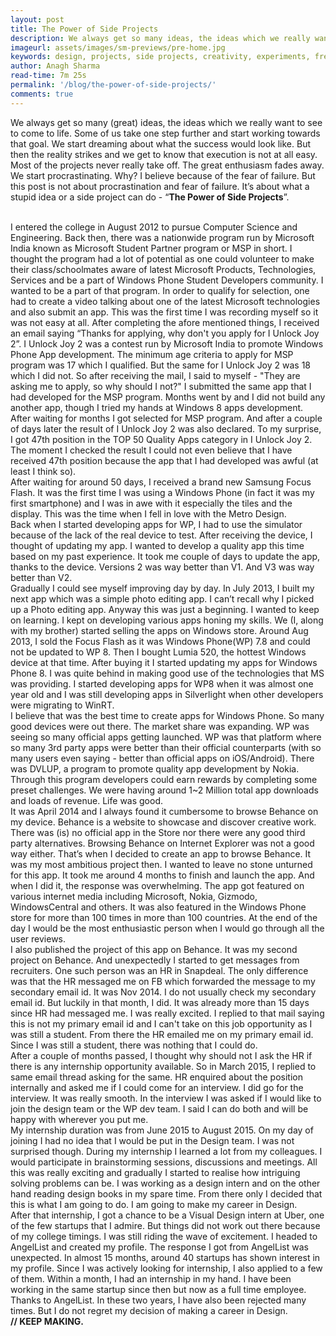 ```yaml
---
layout: post
title: The Power of Side Projects
description: We always get so many ideas, the ideas which we really want to see to come to life. Some of us take one step further and start working towards that goal. Some of us procrastinate. Most of the projects never really take off as we don't have the slightest idea of how impactful a stupid idea or side project can be. Find out more in the article.
imageurl: assets/images/sm-previews/pre-home.jpg
keywords: design, projects, side projects, creativity, experiments, free
author: Anagh Sharma
read-time: 7m 25s
permalink: '/blog/the-power-of-side-projects/'
comments: true
---
```


We always get so many (great) ideas, the ideas which we really want to see to come to life. Some of us take one step further and start working towards that goal. We start dreaming about what the success would look like. But then the reality strikes and we get to know that execution is not at all easy. Most of the projects never really take off. The great enthusiasm fades away. We start procrastinating. Why? I believe because of the fear of failure. But this post is not about procrastination and fear of failure. It’s about what a stupid idea or a side project can do - “**The Power of Side Projects**”.

<br/>
I entered the college in August 2012 to pursue Computer Science and Engineering. Back then, there was a nationwide program run by Microsoft India known as Microsoft Student Partner program or MSP in short. I thought the program had a lot of potential as one could volunteer to make their class/schoolmates aware of latest Microsoft Products, Technologies, Services and be a part of Windows Phone Student Developers community. I wanted to be a part of that program. In order to qualify for selection, one had to create a video talking about one of the latest Microsoft technologies and also submit an app. This was the first time I was recording myself so it was not easy at all. After completing the afore mentioned things, I received an email saying “Thanks for applying, why don't you apply for I Unlock Joy 2”. I Unlock Joy 2 was a contest run by Microsoft India to promote Windows Phone App development. The minimum age criteria to apply for MSP program was 17 which I qualified. But the same for I Unlock Joy 2 was 18 which I did not. So after receiving the mail, I said to myself - "They are asking me to apply, so why should I not?" I submitted the same app that I had developed for the MSP program. Months went by and I did not build any another app, though I tried my hands at Windows 8 apps development. After waiting for months I got selected for MSP program. And after a couple of days later the result of I Unlock Joy 2 was also declared. To my surprise, I got 47th position in the TOP 50 Quality Apps category in I Unlock Joy 2. The moment I checked the result I could not even believe that I have received 47th position because the app that I had developed was awful (at least I think so).

<br/>
After waiting for around 50 days, I received a brand new Samsung Focus Flash. It was the first time I was using a Windows Phone (in fact it was my first smartphone) and I was in awe with it especially the tiles and the display. This was the time when I fell in love with the Metro Design.

<br/>
Back when I started developing apps for WP, I had to use the simulator because of the lack of the real device to test. After receiving the device, I thought of updating my app. I wanted to develop a quality app this time based on my past experience. It took me couple of days to update the app, thanks to the device. Versions 2 was way better than V1. And V3 was way better than V2.

<br/>
Gradually I could see myself improving day by day. In July 2013, I built my next app which was a simple photo editing app. I can’t recall why I picked up a Photo editing app. Anyway this was just a beginning. I wanted to keep on learning. I kept on developing various apps honing my skills. We (I, along with my brother) started selling the apps on Windows store. Around Aug 2013, I sold the Focus Flash as it was Windows Phone(WP) 7.8 and could not be updated to WP 8. Then I bought Lumia 520, the hottest Windows device at that time. After buying it I started updating my apps for Windows Phone 8. I was quite behind in making good use of the technologies that MS was providing. I started developing apps for WP8 when it was almost one year old and I was still developing apps in Silverlight when other developers were migrating to WinRT.

<br/>
I believe that was the best time to create apps for Windows Phone. So many good devices were out there. The market share was expanding. WP was seeing so many official apps getting launched. WP was that platform where so many 3rd party apps were better than their official counterparts (with so many users even saying - better than official apps on iOS/Android). There was DVLUP, a program to promote quality app development by Nokia. Through this program developers could earn rewards by completing some preset challenges. We were having around 1~2 Million total app downloads and loads of revenue. Life was good.

<br/>
It was April 2014 and I always found it cumbersome to browse Behance on my device. Behance is a website to showcase and discover creative work. There was (is) no official app in the Store nor there were any good third party alternatives. Browsing Behance on Internet Explorer was not a good way either. That’s when I decided to create an app to browse Behance. It was my most ambitious project then. I wanted to leave no stone unturned for this app. It took me around 4 months to finish and launch the app. And when I did it, the response was overwhelming. The app got featured on various internet media including Microsoft, Nokia, Gizmodo, WindowsCentral and others. It was also featured in the Windows Phone store for more than 100 times in more than 100 countries. At the end of the day I would be the most enthusiastic person when I would go through all the user reviews.

<br/>
I also published the project of this app on Behance. It was my second project on Behance. And unexpectedly I started to get messages from recruiters. One such person was an HR in Snapdeal. The only difference was that the HR messaged me on FB which forwarded the message to my secondary email id. It was Nov 2014. I do not usually check my secondary email id. But luckily in that month, I did. It was already more than 15 days since HR had messaged me. I was really excited. I replied to that mail saying this is not my primary email id and I can't take on this job opportunity as I was still a student. From there the HR emailed me on my primary email id. Since I was still a student, there was nothing that I could do.

<br/>
After a couple of months passed, I thought why should not I ask the HR if there is any internship opportunity available. So in March 2015, I replied to same email thread asking for the same. HR enquired about the position internally and asked me if I could come for an interview. I did go for the interview. It was really smooth. In the interview I was asked if I would like to join the design team or the WP dev team. I said I can do both and will be happy with wherever you put me.

<br/>
My internship duration was from June 2015 to August 2015. On my day of joining I had no idea that I would be put in the Design team. I was not surprised though. During my internship I learned a lot from my colleagues. I would participate in brainstorming sessions, discussions and meetings. All this was really exciting and gradually I started to realise how intriguing solving problems can be. I was working as a design intern and on the other hand reading design books in my spare time. From there only I decided that this is what I am going to do. I am going to make my career in Design.

<br/>
After that internship, I got a chance to be a Visual Design intern at Uber, one of the few startups that I admire. But things did not work out there because of my college timings. I was still riding the wave of excitement. I headed to AngelList and created my profile. The response I got from AngelList was unexpected. In almost 15 months, around 40 startups has shown interest in my profile. Since I was actively looking for internship, I also applied to a few of them. Within a month, I had an internship in my hand. I have been working in the same startup since then but now as a full time employee. Thanks to AngelList. In these two years, I have also been rejected many times. But I do not regret my decision of making a career in Design.

<br>
<strong>// KEEP MAKING.<strong>